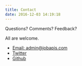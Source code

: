 ```yaml
---
title: Contact
date: 2016-12-03 14:19:18
---
```

Questions? Comments? Feedback?

All are welcome.

- [Email: admin@jobapis.com](admin@jobapis.com)
- [Twitter](https://twitter.com/jobapis)
- [Github](https://github.com/jobapis)
